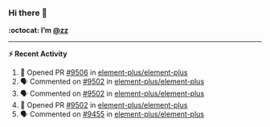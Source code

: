 ### Hi there 👋

**:octocat: I’m [@zz](https://github.com/holazz)**

---

**:zap: Recent Activity**

<!--START_SECTION:activity-->
1. 💪 Opened PR [#9506](https://github.com/element-plus/element-plus/pull/9506) in [element-plus/element-plus](https://github.com/element-plus/element-plus)
2. 🗣 Commented on [#9502](https://github.com/element-plus/element-plus/issues/9502) in [element-plus/element-plus](https://github.com/element-plus/element-plus)
3. 🗣 Commented on [#9502](https://github.com/element-plus/element-plus/issues/9502) in [element-plus/element-plus](https://github.com/element-plus/element-plus)
4. 💪 Opened PR [#9502](https://github.com/element-plus/element-plus/pull/9502) in [element-plus/element-plus](https://github.com/element-plus/element-plus)
5. 🗣 Commented on [#9455](https://github.com/element-plus/element-plus/issues/9455) in [element-plus/element-plus](https://github.com/element-plus/element-plus)
<!--END_SECTION:activity-->
